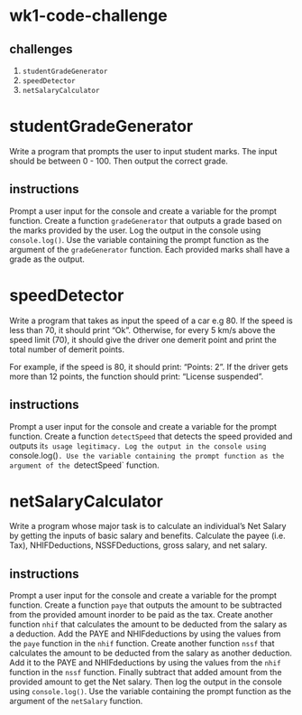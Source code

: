 # wk1-code-challenge

## challenges
1. `studentGradeGenerator`
2. `speedDetector`
3. `netSalaryCalculator`

# studentGradeGenerator
Write a program that prompts the user to input student marks.
The input should be between 0 - 100. Then output the correct grade.

## instructions
Prompt a user input for the console and create a variable for the prompt function.
Create a function `gradeGenerator` that outputs a grade based on the marks provided by the user.
Log the output in the console using `console.log()`.
Use the variable containing the prompt function as the argument of the `gradeGenerator` function.
Each provided marks shall have a grade as the output.


# speedDetector
Write a program that takes as input the speed of a car e.g 80. If the speed is less than 70, it should print “Ok”. Otherwise, for every 5 km/s above the speed limit (70), it should give the driver one demerit point and print the total number of demerit points.

For example, if the speed is 80, it should print: “Points: 2”. If the driver gets more than 12 points, the function should print: “License suspended”.

## instructions
Prompt a user input for the console and create a variable for the prompt function.
Create a function `detectSpeed` that detects the speed provided and outputs it`s usage legitimacy.
Log the output in the console using `console.log()`.
Use the variable containing the prompt function as the argument of the `detectSpeed` function.


# netSalaryCalculator
Write a program whose major task is to calculate an individual’s Net Salary by getting the inputs of basic salary and benefits. Calculate the payee (i.e. Tax), NHIFDeductions, NSSFDeductions, gross salary, and net salary. 

## instructions
Prompt a user input for the console and create a variable for the prompt function.
Create a function `paye` that outputs the amount to be subtracted from the provided amount inorder to be paid as the tax.
Create another function `nhif` that calculates the amount to be deducted from the salary as a deduction.
Add the PAYE and NHIFdeductions by using the values from the `paye` function in the `nhif` function.
Create another function `nssf` that calculates the amount to be deducted from the salary as another deduction.
Add it to the PAYE and NHIFdeductions by using the values from the `nhif` function in the `nssf` function.
Finally subtract that added amount from the provided amount to get the Net salary.
Then log the output in the console using `console.log()`.
Use the variable containing the prompt function as the argument of the `netSalary` function.